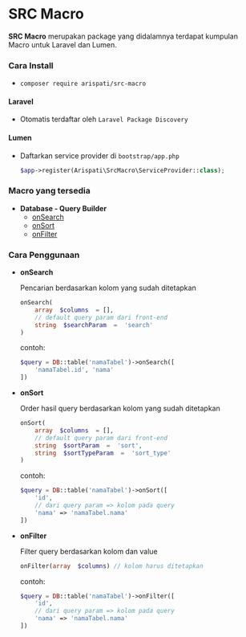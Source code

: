 # SRC Macro

**SRC Macro** merupakan package yang didalamnya terdapat kumpulan Macro untuk Laravel dan Lumen.

### Cara Install

- `composer require arispati/src-macro`

#### Laravel 

- Otomatis terdaftar oleh `Laravel Package Discovery`

#### Lumen

- Daftarkan service provider di `bootstrap/app.php`
	```php
	$app->register(Arispati\SrcMacro\ServiceProvider::class);
	``` 

### Macro yang tersedia

- **Database - Query Builder**
	- [onSearch](#dqb-onSearch)
	- [onSort](#dqb-onSort)
	- [onFilter](#dqb-onFilter)

### Cara Penggunaan

- <a name="dqb-onSearch"></a> **onSearch**

    Pencarian berdasarkan kolom yang sudah ditetapkan

	```php
	onSearch(
		array  $columns  = [],
		// default query param dari front-end
		string  $searchParam  =  'search'
	)
	```

	contoh:
	
    ```php
	$query = DB::table('namaTabel')->onSearch([
		'namaTabel.id', 'nama'
	])
	```

- <a name="dqb-onSort"></a> **onSort**

    Order hasil query berdasarkan kolom yang sudah ditetapkan

	```php
	onSort(
		array  $columns  = [],
		// default query param dari front-end
		string  $sortParam  =  'sort',
		string  $sortTypeParam  =  'sort_type'
	)
	```

	contoh:
	
    ```php
	$query = DB::table('namaTabel')->onSort([
		'id',
		// dari query param => kolom pada query
		'nama' => 'namaTabel.nama'
	])
	```

- <a name="dqb-onFilter"></a> **onFilter**

    Filter query berdasarkan kolom dan value

	```php
	onFilter(array  $columns) // kolom harus ditetapkan
	```

	contoh:
	
    ```php
	$query = DB::table('namaTabel')->onFilter([
		'id',
		// dari query param => kolom pada query
		'nama' => 'namaTabel.nama'
	])
	```